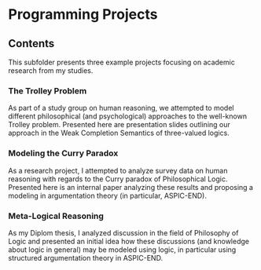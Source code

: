 # Programming Projects

## Contents

This subfolder presents three example projects focusing on academic research from my studies. 

###  The Trolley Problem

As part of a study group on human reasoning, we attempted to model different philosophical (and psychological) approaches to the well-known Trolley problem. Presented here are presentation slides outlining our approach in the Weak Completion Semantics of three-valued logics. 

### Modeling the Curry Paradox

As a research project, I attempted to analyze survey data on human reasoning with regards to the Curry paradox of Philosophical Logic. Presented here is an internal paper analyzing these results and proposing a modeling in argumentation theory (in particular, ASPIC-END).

### Meta-Logical Reasoning

As my Diplom thesis, I analyzed discussion in the field of Philosophy of Logic and presented an initial idea how these discussions (and knowledge about logic in general) may be modeled using logic, in particular using structured argumentation theory in ASPIC-END.